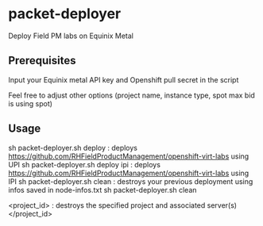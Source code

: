 # packet-deployer

Deploy Field PM labs on Equinix Metal

## Prerequisites

Input your Equinix metal API key and Openshift pull secret in the script

Feel free to adjust other options (project name, instance type, spot max bid is using spot)

## Usage

sh packet-deployer.sh deploy : deploys <https://github.com/RHFieldProductManagement/openshift-virt-labs> using UPI sh packet-deployer.sh deploy ipi : deploys <https://github.com/RHFieldProductManagement/openshift-virt-labs> using IPI sh packet-deployer.sh clean : destroys your previous deployment using infos saved in node-infos.txt sh packet-deployer.sh clean

<project_id> : destroys the specified project and associated server(s)</project_id>
